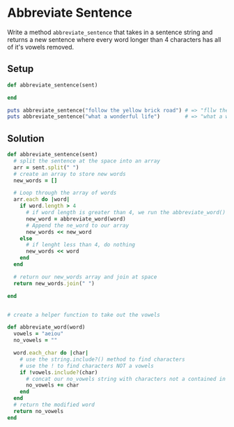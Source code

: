 # Abbreviate Sentence

Write a method `abbreviate_sentence` that takes in a sentence string and returns a new sentence where every word longer than 4 characters has all of it's vowels removed.

## Setup

```ruby
def abbreviate_sentence(sent)

end

puts abbreviate_sentence("follow the yellow brick road") # => "fllw the yllw brck road"
puts abbreviate_sentence("what a wonderful life")        # => "what a wndrfl life"
```

## Solution

```ruby
def abbreviate_sentence(sent)
  # split the sentence at the space into an array
  arr = sent.split(" ")
  # create an array to store new words
  new_words = []

  # Loop through the array of words
  arr.each do |word|
    if word.length > 4
      # if word length is greater than 4, we run the abbreviate_word() helper function
      new_word = abbreviate_word(word)
      # Append the ne_word to our array
      new_words << new_word
    else 
      # if lenght less than 4, do nothing
      new_words << word
    end
  end

  # return our new_words array and join at space
  return new_words.join(" ")

end


# create a helper function to take out the vowels

def abbreviate_word(word)
  vowels = "aeiou"
  no_vowels = ""

  word.each_char do |char|
    # use the string.include?() method to find characters
    # use the ! to find characters NOT a vowels
    if !vowels.include?(char)
      # concat our no_vowels string with characters not a contained in vowels string
      no_vowels += char
    end
  end
  # return the modified word
  return no_vowels
end
```